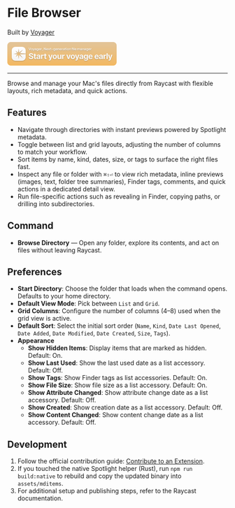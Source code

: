 # File Browser

Built by [Voyager](https://voyager.fm/?ref=raycast)

[![Voyager Banner](assets/voyager-banner.png)](https://voyager.fm/?ref=raycast)

---

Browse and manage your Mac's files directly from Raycast with flexible layouts, rich metadata, and quick actions.

## Features

- Navigate through directories with instant previews powered by Spotlight metadata.
- Toggle between list and grid layouts, adjusting the number of columns to match your workflow.
- Sort items by name, kind, dates, size, or tags to surface the right files fast.
- Inspect any file or folder with `⌘⇧⏎` to view rich metadata, inline previews (images, text, folder tree summaries), Finder tags, comments, and quick actions in a dedicated detail view.
- Run file-specific actions such as revealing in Finder, copying paths, or drilling into subdirectories.

## Command

- **Browse Directory** — Open any folder, explore its contents, and act on files without leaving Raycast.

## Preferences
- **Start Directory**: Choose the folder that loads when the command opens. Defaults to your home directory.
- **Default View Mode**: Pick between `List` and `Grid`.
- **Grid Columns**: Configure the number of columns (4–8) used when the grid view is active.
- **Default Sort**: Select the initial sort order (`Name`, `Kind`, `Date Last Opened`, `Date Added`, `Date Modified`, `Date Created`, `Size`, `Tags`).
- **Appearance**
  - **Show Hidden Items**: Display items that are marked as hidden. Default: On.
  - **Show Last Used**: Show the last used date as a list accessory. Default: Off.
  - **Show Tags**: Show Finder tags as list accessories. Default: On.
  - **Show File Size**: Show file size as a list accessory. Default: On.
  - **Show Attribute Changed**: Show attribute change date as a list accessory. Default: Off.
  - **Show Created**: Show creation date as a list accessory. Default: Off.
  - **Show Content Changed**: Show content change date as a list accessory. Default: Off.

## Development

1. Follow the official contribution guide: [Contribute to an Extension](https://developers.raycast.com/basics/contribute-to-an-extension).
2. If you touched the native Spotlight helper (Rust), run `npm run build:native` to rebuild and copy the updated binary into `assets/mditems`.
3. For additional setup and publishing steps, refer to the Raycast documentation.
